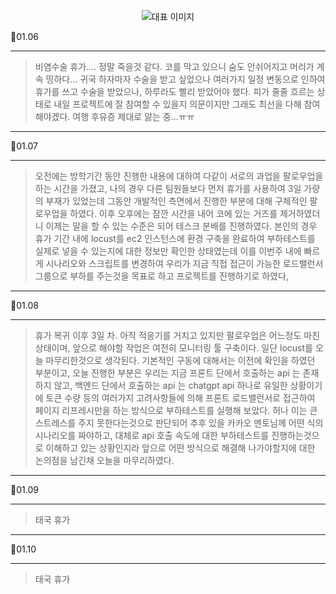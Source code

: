 <p align="center">
  <img src="https://img1.daumcdn.net/thumb/R1280x0/?scode=mtistory2&fname=https%3A%2F%2Fblog.kakaocdn.net%2Fdn%2FcBRf8s%2FbtsJpLquWMc%2FKbzCf52xTzFQSGzWgRv4Kk%2Fimg.png" alt="대표 이미지" />
</p>

📆01.06

---

> 비염수술 휴가.... 정말 죽을것 같다. 코를 막고 있으니 숨도 안쉬어지고 머리가 계속 띵하다... 귀국 하자마자 수술을 받고 싶었으나 여러가지 일정 변동으로 인하여 휴가를 쓰고 수술을 받았으나, 하루라도 빨리 받았어야 했다. 피가 줄줄 흐르는 상태로 내일 프로젝트에 잘 참여할 수 있을지 의문이지만 그래도 최선을 다해 참여해야겠다. 여행 후유증 제대로 앓는 중...ㅠㅠ

---

📆01.07

---

> 오전에는 방학기간 동안 진행한 내용에 대하여 다같이 서로의 과업을 팔로우업을 하는 시간을 가졌고, 나의 경우 다른 팀원들보다 먼저 휴가를 사용하여 3일 가량의 부재가 있었는데 그동안 개발적인 측면에서 진행한 부분에 대해 구체적인 팔로우업을 하였다. 이후 오후에는 잠깐 시간을 내어 코에 있는 거즈를 제거하였더니 이제는 말을 할 수 있는 수준은 되어 테스크 분배를 진행하였다. 본인의 경우 휴가 기간 내에 locust를 ec2 인스턴스에 환경 구축을 완료하여 부하테스트를 실제로 넣을 수 있는지에 대한 정보만 확인한 상태였는데 이를 이번주 내에 빠르게 시나리오와 스크립트를 변경하여 우리가 지금 직접 접근이 가능한 로드밸런서 그룹으로 부하를 주는것을 목표로 하고 프로젝트를 진행하기로 하였다,

---

📆01.08

---
> 휴가 복귀 이후 3일 차. 아직 적응기를 거치고 있지만 팔로우업은 어느정도 마친 상태이며, 앞으로 해야할 작업은 여전히 모니터링 툴 구축이다. 일단 locust를 오늘 마무리한것으로 생각된다. 기본적인 구동에 대해서는 이전에 확인을 하였던 부분이고, 오늘 진행한 부분은 우리는 지금 프론트 단에서 호출하는 api 는 존재하지 않고, 백엔드 단에서 호출하는 api 는 chatgpt api 하나로 유일한 상황이기에 토큰 수량 등의 여러가지 고려사항들에 의해 프론트 로드밸런서로 접근하여 페이지 리프레시만을 하는 방식으로 부하테스트를 실행해 보았다. 허나 이는 큰 스트레스를 주지 못한다는것으로 판단되어 추후 있을 카카오 멘토님께 어떤 식의 시나리오를 짜야하고, 대체로 api 호출 속도에 대한 부하테스트를 진행하는것으로 이해하고 있는 상황인지라 앞으로 어떤 방식으로 해결해 나가야할지에 대한 논의점을 남긴채 오늘을 마무리하였다.

---

📆01.09

---
> 태국 휴가

---

📆01.10

---
> 태국 휴가





